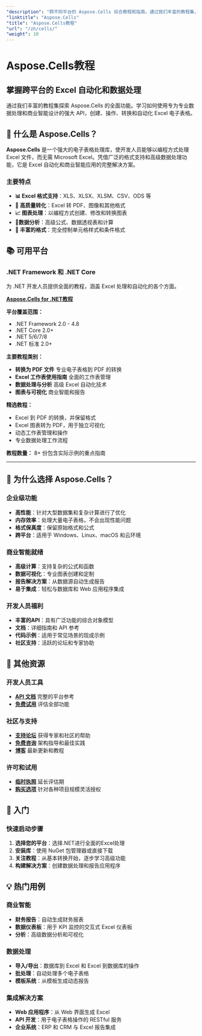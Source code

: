 ```yaml
---
"description": "跨不同平台的 Aspose.Cells 综合教程和指南。通过我们丰富的教程集，掌握 Excel 电子表格处理、自动化和数据操作。"
"linktitle": "Aspose.Cells"
"title": "Aspose.Cells教程"
"url": "/zh/cells/"
"weight": 10
---
```


# Aspose.Cells教程

## 掌握跨平台的 Excel 自动化和数据处理

通过我们丰富的教程集探索 Aspose.Cells 的全面功能。学习如何使用专为专业数据处理和商业智能设计的强大 API，创建、操作、转换和自动化 Excel 电子表格。

## 🚀 什么是 Aspose.Cells？

**Aspose.Cells** 是一个强大的电子表格处理库，使开发人员能够以编程方式处理 Excel 文件，而无需 Microsoft Excel。凭借广泛的格式支持和高级数据处理功能，它是 Excel 自动化和商业智能应用的完整解决方案。

### 主要特点
- **📊 Excel 格式支持**：XLS、XLSX、XLSM、CSV、ODS 等
- **🔄 高质量转化**：Excel 转 PDF、图像和其他格式
- **📈 图表处理**：以编程方式创建、修改和转换图表
- **💾数据分析**：高级公式、数据透视表和计算
- **🎨 丰富的格式**：完全控制单元格样式和条件格式

## 📚 可用平台

### .NET Framework 和 .NET Core
为 .NET 开发人员提供全面的教程，涵盖 Excel 处理和自动化的各个方面。

**[Aspose.Cells for .NET教程](./net/)**

**平台覆盖范围：**
- .NET Framework 2.0 - 4.8
- .NET Core 2.0+
- .NET 5/6/7/8
- .NET 标准 2.0+

**主要教程类别：**
- **转换为 PDF 文件** 专业电子表格到 PDF 的转换
- **Excel 工作表使用指南** 全面的工作表管理
- **数据处理与分析** 高级 Excel 自动化技术
- **图表与可视化** 商业智能和报告

**精选教程：**
- Excel 到 PDF 的转换，并保留格式
- Excel 图表转为 PDF，用于独立可视化
- 动态工作表管理和操作
- 专业数据处理工作流程

**教程数量：** 8+ 份包含实际示例的重点指南

---

## 🎯 为什么选择 Aspose.Cells？

### **企业级功能**
- **高性能**：针对大型数据集和复杂计算进行了优化
- **内存效率**：处理大量电子表格，不会出现性能问题
- **格式保真度**：保留原始格式和公式
- **跨平台**：适用于 Windows、Linux、macOS 和云环境

### **商业智能就绪**
- **高级计算**：支持复杂的公式和函数
- **数据可视化**：专业图表创建和定制
- **报告解决方案**：从数据源自动生成报告
- **易于集成**：轻松与数据库和 Web 应用程序集成

### **开发人员福利**
- **丰富的API**：具有广泛功能的综合对象模型
- **文档**：详细指南和 API 参考
- **代码示例**：适用于常见场景的现成示例
- **社区支持**：活跃的论坛和专家协助

## 🔗 其他资源

### **开发人员工具**
- **[API 文档](https://reference.aspose.com/cells/)** 完整的平台参考
- **[免费试用](https://releases.aspose.com/cells/net/)** 评估全部功能

### **社区与支持**
- **[支持论坛](https://forum.aspose.com/c/cells/9)** 获得专家和社区的帮助
- **[免费咨询](https://aspose.com/consulting)** 架构指导和最佳实践
- **[博客](https://blog.aspose.com/category/cells/)** 最新更新和教程

### **许可和试用**
- **[临时执照](https://purchase.conholdate.com/temporary-license/)** 延长评估期
- **[购买选项](https://purchase.conholdate.com/)** 针对各种项目规模灵活授权

## 🚀 入门

### 快速启动步骤
1. **选择您的平台**：选择.NET进行全面的Excel处理
2. **安装库**：使用 NuGet 包管理器或直接下载
3. **关注教程**：从基本转换开始，逐步学习高级功能
4. **构建解决方案**：创建数据处理和报告应用程序

## 💡 热门用例

### **商业智能**
- **财务报告**：自动生成财务报表
- **数据仪表板**：用于 KPI 监控的交互式 Excel 仪表板
- **分析**：高级数据分析和可视化

### **数据处理**
- **导入/导出**：数据库到 Excel 和 Excel 到数据库的操作
- **批处理**：自动处理多个电子表格
- **模板系统**：从模板生成动态报告

### **集成解决方案**
- **Web 应用程序**：从 Web 界面生成 Excel
- **API 开发**：用于电子表格操作的 RESTful 服务
- **企业系统**：ERP 和 CRM 与 Excel 报告集成